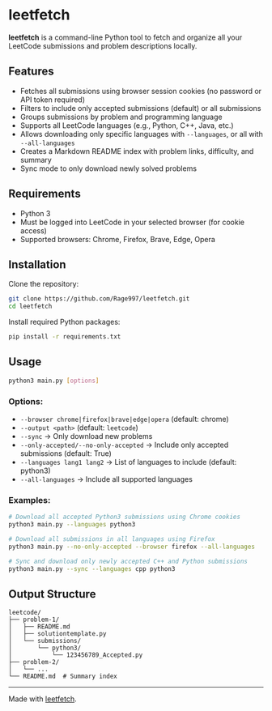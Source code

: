 # leetfetch

**leetfetch** is a command-line Python tool to fetch and organize all your LeetCode submissions and problem descriptions locally.

## Features

- Fetches all submissions using browser session cookies (no password or API token required)
- Filters to include only accepted submissions (default) or all submissions
- Groups submissions by problem and programming language
- Supports all LeetCode languages (e.g., Python, C++, Java, etc.)
- Allows downloading only specific languages with `--languages`, or all with `--all-languages`
- Creates a Markdown README index with problem links, difficulty, and summary
- Sync mode to only download newly solved problems

## Requirements

- Python 3
- Must be logged into LeetCode in your selected browser (for cookie access)
- Supported browsers: Chrome, Firefox, Brave, Edge, Opera

## Installation

Clone the repository:

```bash
git clone https://github.com/Rage997/leetfetch.git
cd leetfetch
```

Install required Python packages:

```bash
pip install -r requirements.txt
```

## Usage

```bash
python3 main.py [options]
```

### Options:

- `--browser chrome|firefox|brave|edge|opera` (default: chrome)
- `--output <path>` (default: `leetcode`)
- `--sync` → Only download new problems
- `--only-accepted/--no-only-accepted` → Include only accepted submissions (default: True)
- `--languages lang1 lang2` → List of languages to include (default: python3)
- `--all-languages` → Include all supported languages

### Examples:

```bash
# Download all accepted Python3 submissions using Chrome cookies
python3 main.py --languages python3

# Download all submissions in all languages using Firefox
python3 main.py --no-only-accepted --browser firefox --all-languages

# Sync and download only newly accepted C++ and Python submissions
python3 main.py --sync --languages cpp python3
```

## Output Structure

```
leetcode/
├── problem-1/
│   ├── README.md
│   ├── solutiontemplate.py
│   └── submissions/
│       └── python3/
│           └── 123456789_Accepted.py
├── problem-2/
│   └── ...
└── README.md  # Summary index
```

---
Made with [leetfetch](https://github.com/Rage997/leetfetch).
